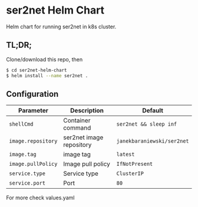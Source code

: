 # ser2net Helm Chart

Helm chart for running ser2net in k8s cluster.

## TL;DR;
Clone/download this repo, then
```bash
$ cd ser2net-helm-chart
$ helm install --name ser2net .
```

## Configuration

|         Parameter          |                Description                 |                   Default                   |
|----------------------------|--------------------------------------------|---------------------------------------------|
| `shellCmd`                    | Container command                            | `ser2net && sleep inf`                   |
| `image.repository`                    | ser2net image repository                            | `janekbaraniewski/ser2net`                   |
| `image.tag`          | image tag | `latest`                              |
| `image.pullPolicy`      | Image pull policy | `IfNotPresent`                                      |
| `service.type`         | Service type                        | `ClusterIP`                                       |
| `service.port`                | Port |`80`                |


For more check values.yaml
